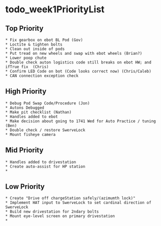 # todo_week1PriorityList

## Top Priority

    * Fix gearbox on ebot BL Pod (Gov)
    * Loctite & tighten bolts 
    * Clean out inside of pods
    * Put tread on new wheels and swap with ebot wheels (Brian?)
    * Lower poop chute 
    * Double check auton logistics code still breaks on ebot HW; and ifTrue fix  (Chris)
    * Confirm LED Code on bot (Code looks correct now) (Chris/Caleb)
    * CAN connection exception check

## High Priority

    * Debug Pod Swap Code/Procedure (Jon)
    * Autons Debugged 
    * Make pit checklist (Nathan)
    * Handles added to ebot 
    * Make decision about going to 1741 Wed for Auto Practice / tuning (Ben)
    * Double check / restore SwerveLock
    * Mount fisheye camera

## Mid Priority

    * Handles added to drivestation
    * Create auto-assist for HP station 
    * 

## Low Priority

    * Create "Drive off chargeStation safely/(azimumth lock)"
    * Implement HAT input to SwerveLock to set cardinal direction of SwerveLock
    * Build new drivestation for 2ndary bolts
    * Mount eye-level screen on primary drivestation
    * 
